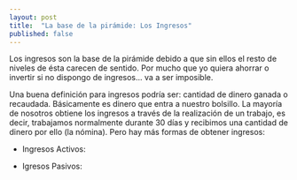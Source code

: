 ```yaml
---
layout: post
title:  "La base de la pirámide: Los Ingresos"
published: false
---
```


Los ingresos son la base de la pirámide debido a que sin ellos el resto de niveles de ésta carecen de sentido. Por mucho que yo quiera ahorrar o invertir si no dispongo de ingresos... va a ser imposible.

Una buena definición para ingresos podría ser: cantidad de dinero ganada o recaudada. Básicamente es dinero que entra a nuestro bolsillo. La mayoría de nosotros obtiene los ingresos a través de la realización de un trabajo, es decir, trabajamos normalmente durante 30 días y recibimos una cantidad de dinero por ello (la nómina). Pero hay más formas de obtener ingresos:

* Ingresos Activos:

* Igresos Pasivos: 
